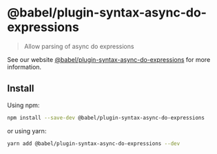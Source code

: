 # @babel/plugin-syntax-async-do-expressions

> Allow parsing of async do expressions

See our website [@babel/plugin-syntax-async-do-expressions](https://babel.dev/docs/en/babel-plugin-syntax-async-do-expressions) for more information.

## Install

Using npm:

```sh
npm install --save-dev @babel/plugin-syntax-async-do-expressions
```

or using yarn:

```sh
yarn add @babel/plugin-syntax-async-do-expressions --dev
```
